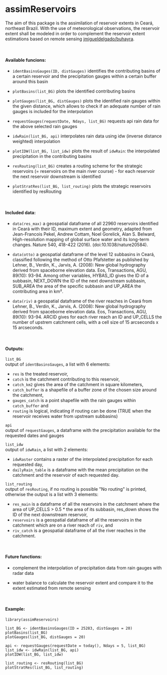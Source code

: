 # assimReservoirs

The aim of this package is the assimilation of reservoir extents in Ceará, northeast Brazil. 
With the use of meteorological observations, the reservoir extent shall be modeled in order to complement the reservoir extent estimations based on remote sensing [jmigueldelgado/buhayra](https://github.com/jmigueldelgado/buhayra). 

<br>

#### Available funcions:

- ```identBasinsGauges(ID, distGauges)``` identifies the contributing basins of a certain reservoir and the precipitation gauges within a certain buffer around this basin

- ```plotBasins(list_BG)``` plots the identified contributing basins

- ```plotGauges(list_BG, distGauges)``` plots the identified rain gauges within the given distance, which allows to check if an adequate number of rain gauges is included for the interpolation 

- ```requestGauges(requestDate, Ndays, list_BG)``` requests api rain data for the above selected rain gauges

- ```idwRain(list_BG, api)``` interpolates rain data using idw (inverse distance weighted) interpolation

- ```plotIDW(list_BG, list_idw)``` plots the result of ```idwRain```: the interpolated precipitation in the contributing basins

- ```resRouting(list_BG)``` creates a routing scheme for the strategic reservoirs (= reservoirs on the main river course) - for each reservoir the next reservoir downstream is identified

- ```plotStratRes(list_BG, list_routing)``` plots the strategic reservoirs identified by resRouting

<br>

#### Included data:
- ```data(res_max)``` a geospatial dataframe of all 22960 reservoirs identified in Ceará with their ID, maximum extent and geometry, adapted from  Jean-Francois Pekel, Andrew Cottam, Noel Gorelick, Alan S. Belward, High-resolution mapping of global surface water and its long-term changes. Nature 540, 418-422 (2016). (doi:10.1038/nature20584).

- ```data(otto)``` a geospatial dataframe of the level 12 subbasins in  Ceará, classified following the method of Otto Pfafstetter as published by Lehner, B., Verdin, K., Jarvis, A. (2008): New global hydrography derived from spaceborne elevation data. Eos, Transactions, AGU, 89(10): 93-94. Among other variables, HYBAS_ID gives the ID of a subbasin, NEXT_DOWN the ID of the next downstream subbasin, SUB_AREA the area of the specific subbasin and UP_AREA the contributing area in km².

- ```data(riv)``` a geospatial dataframe of the river reaches in Ceará from Lehner, B., Verdin, K., Jarvis, A. (2008): New global hydrography derived from spaceborne elevation data. Eos, Transactions, AGU, 89(10): 93-94. ARCID gives for each river reach an ID and UP_CELLS the number of upstrem catchment cells, with a cell size of 15 arcseconds x 15 arcseconds. 


<br>

#### Outputs:

```list_BG``` <br>
output of ```identBasinsGauges```, a list with 6 elements:

- ```res``` is the treated reservoir, 
- ```catch``` is the catchment contributing to this reservoir, 
- ```catch_km2``` gives the area of the catchment in square kilometers,
- ```catch_buffer``` is a shapefile of a buffer zone of the chosen size around the catchment, 
- ```gauges_catch``` is a point shapefile with the rain gauges within ```catch_buffer``` and 
- ```routing``` is logical, indicating if routing can be done (TRUE when the reservoir receives water from upstream subbasins)

```api``` <br>
output of ```requestGauges```, a dataframe with the precipitation available for the requested dates and gauges

```list_idw``` <br>
output of ```idwRain```, a list with 2 elements:

- ```idwRaster``` contains a raster of the interpolated precipitation for each requested day, 
- ```dailyRain_table``` is a dataframe with the mean precipitation on the catchment and the reservoir of each requested day.

```list_routing``` <br>
output of ```resRouting```, if no routing is possible "No routing" is printed, otherwise the output is a list with 3 elements: 

- ```res_main``` is a dataframe of all the reservoirs in the catchment where the area of UP_CELLS > 0.5 * the area of its subbasin, res_down shows the ID of the next downstream reservoir, 
- ```reservoirs``` is a geospatial dataframe of all the reservoirs in the catchment which are on a river reach of ```riv```, and 
- ```riv_catch``` is a geospatial dataframe of all the river reaches in the catchment.

<br>

#### Future functions:

- complement the interpolation of precipitation data from rain gauges with radar data

- water balance to calculate the reservoir extent and compare it to the extent estimated from remote sensing

<br>

#### Example:

```
library(assimReservoirs)

list_BG <- identBasinsGauges(ID = 25283, distGauges = 20)
plotBasins(list_BG)
plotGauges(list_BG, distGauges = 20)

api <- requestGauges(requestDate = today(), Ndays = 5, list_BG)
list_idw <- idwRain(list_BG, api)
plotIDW(list_BG, list_idw)

list_routing <- resRouting(list_BG)
plotStratRes(list_BG, list_routing)
```
<br>
